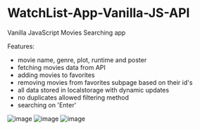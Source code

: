 # WatchList-App-Vanilla-JS-API

Vanilla JavaScript Movies Searching app

Features: 
- movie name, genre, plot, runtime and poster
- fetching movies data from API
- adding movies to favorites
- removing movies from favorites subpage based on their id's
- all data stored in localstorage with dynamic updates
- no duplicates allowed filtering method
- searching on 'Enter'


![image](https://user-images.githubusercontent.com/51762310/215353891-2672f531-7fc4-4417-a1f6-51177cca5ce0.png)
![image](https://user-images.githubusercontent.com/51762310/215353931-4792063d-63d6-4fb8-b471-b15fd686d6e0.png)
![image](https://user-images.githubusercontent.com/51762310/215353875-492431ce-a387-4d31-b685-1175d1785f12.png)

